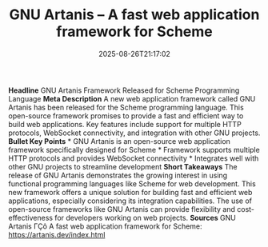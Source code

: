 ﻿---
title: "GNU Artanis – A fast web application framework for Scheme"
date: "2025-08-26T21:17:02"
category: "Markets"
summary: ""
slug: "gnu artanis  a fast web application framework for scheme"
source_urls:
  - "https://artanis.dev/index.html"
seo:
  title: "GNU Artanis – A fast web application framework for Scheme | Hash n Hedge"
  description: ""
  keywords: ["news", "markets", "brief"]
---
**Headline** GNU Artanis Framework Released for Scheme Programming Language  **Meta Description** A new web application framework called GNU Artanis has been released for the Scheme programming language. This open-source framework promises to provide a fast and efficient way to build web applications. Key features include support for multiple HTTP protocols, WebSocket connectivity, and integration with other GNU projects.  **Bullet Key Points**  * GNU Artanis is an open-source web application framework specifically designed for Scheme * Framework supports multiple HTTP protocols and provides WebSocket connectivity * Integrates well with other GNU projects to streamline development  **Short Takeaways**  The release of GNU Artanis demonstrates the growing interest in using functional programming languages like Scheme for web development. This new framework offers a unique solution for building fast and efficient web applications, especially considering its integration capabilities.  The use of open-source frameworks like GNU Artanis can provide flexibility and cost-effectiveness for developers working on web projects.  **Sources** GNU Artanis ΓÇô A fast web application framework for Scheme: https://artanis.dev/index.html 
